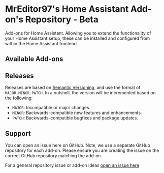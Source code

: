 # MrEditor97's Home Assistant Add-on's Repository - Beta

Add-ons for Home Assistant. Allowing you to extend the functionality of your Home Assistant setup, these can be installed and configured from within the Home Assistant frontend.

## Available Add-ons

## Releases

Releases are based on [Semantic Versioning][semver], and use the format
of ``MAJOR.MINOR.PATCH``. In a nutshell, the version will be incremented
based on the following:

- ``MAJOR``: Incompatible or major changes.
- ``MINOR``: Backwards-compatible new features and enhancements.
- ``PATCH``: Backwards-compatible bugfixes and package updates.

## Support

You can open an issue here on GitHub. Note, we use a separate
GitHub repository for each add-on. Please ensure you are creating the issue
on the correct GitHub repository matching the add-on.


For a general repository issue or add-on ideas [open an issue here][issue]


[issue]: https://github.com/mreditor97/homeassistant-addons-beta/issues
[semver]: http://semver.org/spec/v2.0.0.html